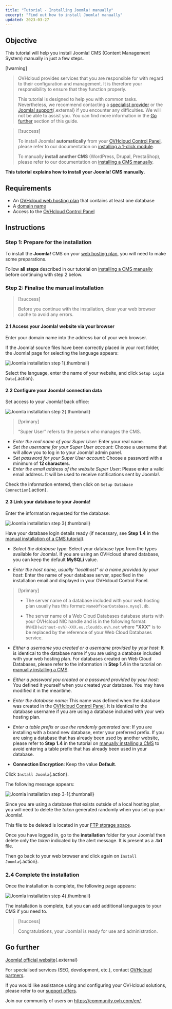 ```yaml
---
title: "Tutorial - Installing Joomla! manually"
excerpt: "Find out how to install Joomla! manually"
updated: 2023-03-27
---
```


## Objective

This tutorial will help you install Joomla! CMS (Content Management System) manually in just a few steps.

[!warning]
>
> OVHcloud provides services that you are responsible for with regard to their configuration and management. It is therefore your responsibility to ensure that they function properly.
>
> This tutorial is designed to help you with common tasks. Nevertheless, we recommend contacting a [specialist provider](/links/partner) or the [Joomla! support](https://www.joomla.org/){.external} if you encounter any difficulties. We will not be able to assist you. You can find more information in the [Go further](#go-further) section of this guide.
>

> [!success]
>
> To install Joomla! **automatically** from your [OVHcloud Control Panel](/links/manager), please refer to our documentation on [installing a 1-click module](/pages/web_cloud/web_hosting/cms_install_1_click_modules).
>
> To manually **install another CMS** (WordPress, Drupal, PrestaShop), please refer to our documentation on [installing a CMS manually](/pages/web_cloud/web_hosting/cms_manual_installation).
>

**This tutorial explains how to install your Joomla! CMS manually.**

## Requirements

- An [OVHcloud web hosting plan](/links/web/hosting) that contains at least one database
- A [domain name](https://www.ovhcloud.com/asia/domains/)
- Access to the [OVHcloud Control Panel](/links/manager)

## Instructions

### Step 1: Prepare for the installation <a name="step1"></a>

To install the **Joomla!** CMS on your [web hosting plan](/links/web/hosting), you will need to make some preparations.

Follow **all steps** described in our tutorial on [installing a CMS manually](/pages/web_cloud/web_hosting/cms_manual_installation) before continuing with step 2 below.

### Step 2: Finalise the manual installation <a name="step2"></a>

> [!success]
>
> Before you continue with the installation, clear your web browser cache to avoid any errors.
>

#### 2.1 Access your Joomla! website via your browser

Enter your domain name into the address bar of your web browser.

If the Joomla! source files have been correctly placed in your root folder, the Joomla! page for selecting the language appears:

![Joomla installation step 1](https://raw.githubusercontent.com/ovh/docs/develop/templates/external-elements/cms/joomla/install-select-language-1.png){.thumbnail}

Select the language, enter the name of your website, and click `Setup Login Data`{.action}.

#### 2.2 Configure your Joomla! connection data

Set access to your Joomla! back office:

![Joomla installation step 2](https://raw.githubusercontent.com/ovh/docs/develop/templates/external-elements/cms/joomla/install-define-admin-2.png){.thumbnail}

> [!primary]
>
> “Super User” refers to the person who manages the CMS.

- *Enter the real name of your Super User*: Enter your real name.
- *Set the username for your Super User account*: Choose a username that will allow you to log in to your Joomla! admin panel.
- *Set password for your Super User account*: Choose a password with a minimum of **12 characters**.
- *Enter the email address of the website Super User*: Please enter a valid email address. It will be used to receive notifications sent by Joomla!.

Check the information entered, then click on `Setup Database Connection`{.action}.

#### 2.3 Link your database to your Joomla!

Enter the information requested for the database:

![Joomla installation step 3](https://raw.githubusercontent.com/ovh/docs/develop/templates/external-elements/cms/joomla/install-db-connect-3.png){.thumbnail}

Have your database login details ready (if necessary, see **Step 1.4** in the [manual installation of a CMS tutorial](/pages/web_cloud/web_hosting/cms_manual_installation)).

- *Select the database type*: Select your database type from the types available for Joomla!. If you are using an OVHcloud shared database, you can keep the default **MySQLi** value.

- *Enter the host name, usually "localhost" or a name provided by your host*: Enter the name of your database server, specified in the installation email and displayed in your OVHcloud Control Panel.

> [!primary]
> 
> - The server name of a database included with your web hosting plan usually has this format: `NameOfYourDatabase.mysql.db`. 
>
> - The server name of a Web Cloud Databases database starts with your OVHcloud NIC handle and is in the following format: `OVHID(without-ovh)-XXX.eu.clouddb.ovh.net` where **"XXX"** is to be replaced by the reference of your Web Cloud Databases service.
>

- *Either a username you created or a username provided by your host*: It is identical to the database name if you are using a database included with your web hosting plan. For databases created on Web Cloud Databases, please refer to the information in **Step 1.4** in the tutorial on [manually installing a CMS](/pages/web_cloud/web_hosting/cms_manual_installation).

- *Either a password you created or a password provided by your host*: You defined it yourself when you created your database. You may have modified it in the meantime.

- *Enter the database name*: This name was defined when the database was created in the [OVHcloud Control Panel](/links/manager). It is identical to the database username if you are using a database included with your web hosting plan.

- *Enter a table prefix or use the randomly generated one*: If you are installing with a brand new database, enter your preferred prefix. If you are using a database that has already been used by another website, please refer to **Step 1.4** in the tutorial on [manually installing a CMS](/pages/web_cloud/web_hosting/cms_manual_installation) to avoid entering a table prefix that has already been used in your database.

- **Connection Encryption**: Keep the value **Default**.

Click `Install Joomla`{.action}.

The following message appears:

![Joomla installation step 3-1](https://raw.githubusercontent.com/ovh/docs/develop/templates/external-elements/cms/joomla/install-db-connect-3-1.png){.thumbnail}

Since you are using a database that exists outside of a local hosting plan, you will need to delete the *token* generated randomly when you set up your Joomla!.

This file to be deleted is located in your [FTP storage space](/pages/web_cloud/web_hosting/ftp_connection).

Once you have logged in, go to the **installation** folder for your Joomla! then delete only the *token* indicated by the alert message. It is present as a **.txt** file.

Then go back to your web browser and click again on `Install Joomla`{.action}.

### 2.4 Complete the installation

Once the installation is complete, the following page appears:

![Joomla installation step 4](https://raw.githubusercontent.com/ovh/docs/develop/templates/external-elements/cms/joomla/install-ending-4.png){.thumbnail}

The installation is complete, but you can add additional languages to your CMS if you need to.

>[!success]
>
> Congratulations, your Joomla! is ready for use and administration.
>

## Go further <a name="go-further"></a>

[Joomla! official website](https://joomla.org){.external}

For specialised services (SEO, development, etc.), contact [OVHcloud partners](/links/partner).

If you would like assistance using and configuring your OVHcloud solutions, please refer to our [support offers](/links/support).

Join our community of users on <https://community.ovh.com/en/>.
